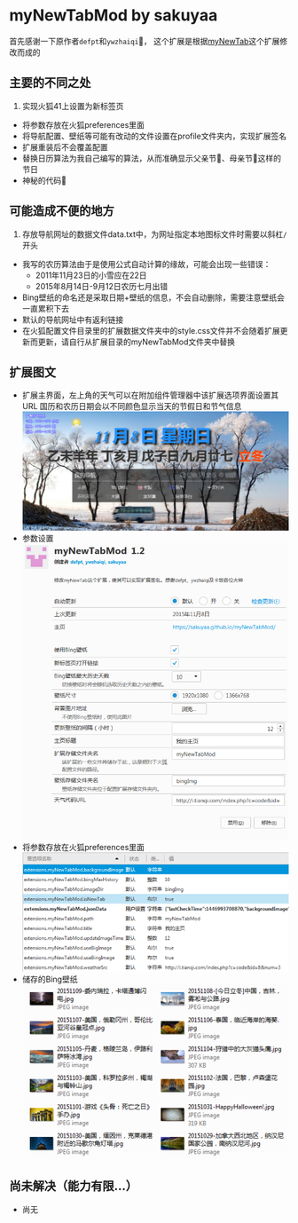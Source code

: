 # myNewTabMod by sakuyaa

首先感谢一下原作者`defpt`和`ywzhaiqi`:clap:，
这个扩展是根据[myNewTab](http://bbs.kafan.cn/thread-1759418-1-1.html)这个扩展修改而成的

## 主要的不同之处
1. 实现火狐41上设置为新标签页
* 将参数存放在火狐preferences里面
* 将导航配置、壁纸等可能有改动的文件设置在profile文件夹内，实现扩展签名
* 扩展重装后不会覆盖配置
* 替换日历算法为我自己编写的算法，从而准确显示父亲节:man:、母亲节:woman:这样的节日
* 神秘的代码:underage:

## 可能造成不便的地方
1. 存放导航网址的数据文件data.txt中，为网址指定本地图标文件时需要以斜杠`/`开头
* 我写的农历算法由于是使用公式自动计算的缘故，可能会出现一些错误：
	* 2011年11月23日的小雪应在22日
	* 2015年8月14日-9月12日农历七月出错
* Bing壁纸的命名还是采取日期+壁纸的信息，不会自动删除，需要注意壁纸会一直累积下去
* 默认的导航网址中有返利链接
* 在火狐配置文件目录里的扩展数据文件夹中的style.css文件并不会随着扩展更新而更新，请自行从扩展目录的myNewTabMod文件夹中替换

## 扩展图文
* 扩展主界面，左上角的天气可以在附加组件管理器中该扩展选项界面设置其URL
	国历和农历日期会以不同颜色显示当天的节假日和节气信息
![](https://raw.githubusercontent.com/sakuyaa/myNewTabMod/master/pic/main.png "主界面")
* 参数设置  
![](https://raw.githubusercontent.com/sakuyaa/myNewTabMod/master/pic/config.png "参数设置")
* 将参数存放在火狐preferences里面  
![](https://raw.githubusercontent.com/sakuyaa/myNewTabMod/master/pic/prefs.png "首选项")
* 储存的Bing壁纸  
![](https://raw.githubusercontent.com/sakuyaa/myNewTabMod/master/pic/bingImg.png "Bing图片")

## 尚未解决（能力有限…）
* 尚无
